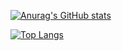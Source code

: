 <!-- [![header_2](https://raw.githubusercontent.com/adimasmudi/adimasmudi/main/header_new.png)](https://adimasmudi.github.io/portofolio/) -->

<!-- ### Hello folks 👋 -->

[![Anurag's GitHub stats](https://github-readme-stats.vercel.app/api?username=adimasmudi&show_icons=true&theme=radical)](https://github.com/adimasmudi/github-readme-stats)

[![Top Langs](https://github-readme-stats.vercel.app/api/top-langs/?username=adimasmudi&layout=compact)](https://github.com/adimasmudi/github-readme-stats)

<!--
**adimasmudi/adimasmudi** is a ✨ _special_ ✨ repository because its `README.md` (this file) appears on your GitHub profile.

Here are some ideas to get you started:



- 🔭 I’m currently working on ...
- 🌱 I’m currently learning ...
- 👯 I’m looking to collaborate on ...
- 🤔 I’m looking for help with ...
- 💬 Ask me about ...
- 📫 How to reach me: ...
- 😄 Pronouns: ...
- ⚡ Fun fact: ...
-->

